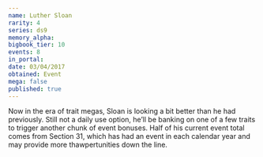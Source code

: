 ```yaml
---
name: Luther Sloan
rarity: 4
series: ds9
memory_alpha:
bigbook_tier: 10
events: 8
in_portal:
date: 03/04/2017
obtained: Event
mega: false
published: true
---
```


Now in the era of trait megas, Sloan is looking a bit better than he had previously. Still not a daily use option, he’ll be banking on one of a few traits to trigger another chunk of event bonuses. Half of his current event total comes from Section 31, which has had an event in each calendar year and may provide more thawpertunities down the line.
